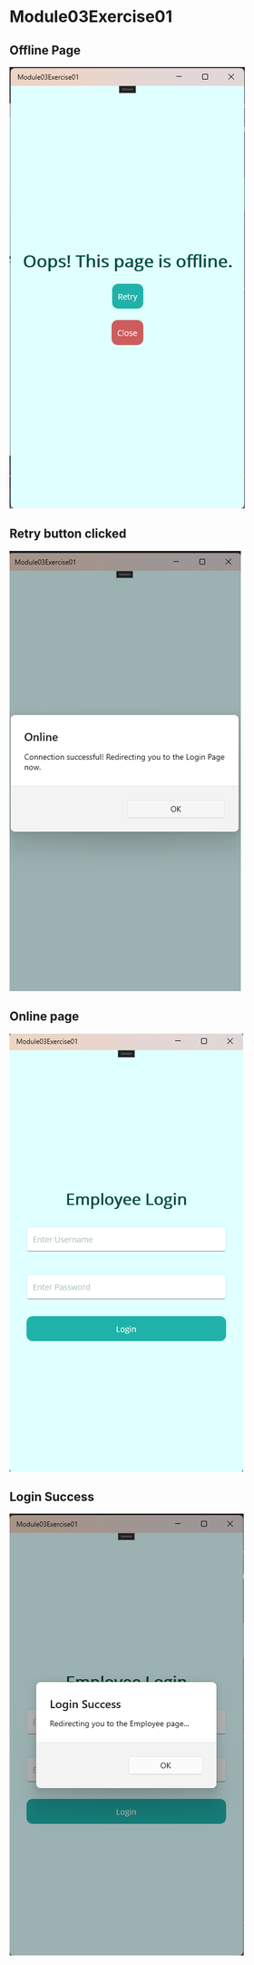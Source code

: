 # Module03Exercise01

## Offline Page
![1](pics/offline.png)

## Retry button clicked
![3](pics/retry.png)

## Online page
![3](pics/online.png)

## Login Success
![4](pics/loginsuccess.png)



